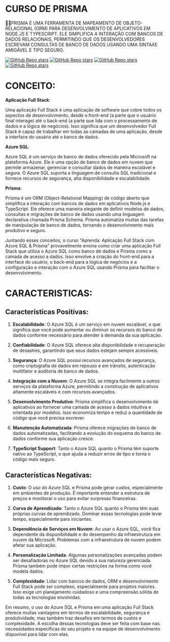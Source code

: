 # CURSO DE PRISMA
👨‍⚖️PRISMA É UMA FERRAMENTA DE MAPEAMENTO DE OBJETO-RELACIONAL (ORM) PARA DESENVOLVIMENTO DE APLICATIVOS EM NODE.JS E TYPESCRIPT. ELE SIMPLIFICA A INTERAÇÃO COM BANCOS DE DADOS RELACIONAIS, PERMITINDO QUE OS DESENVOLVEDORES ESCREVAM CONSULTAS DE BANCO DE DADOS USANDO UMA SINTAXE AMIGÁVEL E TIPO SEGURO.

[![GitHub Repo stars](https://img.shields.io/badge/VILHALVA-GITHUB-03A9F4?logo=github)](https://github.com/VILHALVA) 
[![GitHub Repo stars](https://img.shields.io/badge/VEJA-DOCUMENTAÇÃO-03A9F4?logo=google)](https://www.prisma.io/docs) 
[![GitHub Repo stars](https://img.shields.io/badge/LINGUAGEM%20DE-PROGRAMAÇÃO-03A9F4?logo=github)](https://github.com/VILHALVA/CURSO-DE-TYPESCRIPT) 
[![GitHub Repo stars](https://img.shields.io/badge/-PLAYLIST%20DO%20YOUTUBE-blueviolet)](https://youtube.com/playlist?list=PLb2HQ45KP0WuiiSRWrN44YNkmwiUbla8T&si=1JMDcBVoFkg07OBg)

# CONCEITO:
**Aplicação Full Stack**:

Uma aplicação Full Stack é uma aplicação de software que cobre todos os aspectos de desenvolvimento, desde o front-end (a parte que o usuário final interage) até o back-end (a parte que lida com o processamento de dados e a lógica de negócios). Isso significa que um desenvolvedor Full Stack é capaz de trabalhar em todas as camadas de uma aplicação, desde a interface do usuário até o banco de dados.

**Azure SQL**:

Azure SQL é um serviço de banco de dados oferecido pela Microsoft na plataforma Azure. Ele é uma opção de banco de dados em nuvem que permite armazenar, gerenciar e consultar dados de maneira escalável e segura. O Azure SQL suporta a linguagem de consulta SQL tradicional e fornece recursos de segurança, alta disponibilidade e escalabilidade.

**Prisma**:

Prisma é um ORM (Object-Relational Mapping) de código aberto que simplifica a interação com bancos de dados em aplicativos Node.js e TypeScript. Ele oferece uma maneira elegante de definir modelos de dados, consultas e migrações de banco de dados usando uma linguagem declarativa chamada Prisma Schema. Prisma automatiza muitas das tarefas de manipulação de banco de dados, tornando o desenvolvimento mais produtivo e seguro.

Juntando esses conceitos, o curso "Aprenda: Aplicação Full Stack com Azure SQL & Prisma" provavelmente ensina como criar uma aplicação Full Stack que utiliza o Azure SQL como banco de dados e Prisma como a camada de acesso a dados. Isso envolve a criação do front-end para a interface do usuário, o back-end para a lógica de negócios e a configuração e interação com o Azure SQL usando Prisma para facilitar o desenvolvimento.

# CARACTERISTICAS:
## Características Positivas:
1. **Escalabilidade**: O Azure SQL é um serviço em nuvem escalável, o que significa que você pode aumentar ou diminuir os recursos do banco de dados conforme necessário para atender à demanda da sua aplicação.

2. **Confiabilidade**: O Azure SQL oferece alta disponibilidade e recuperação de desastres, garantindo que seus dados estejam sempre acessíveis.

3. **Segurança**: O Azure SQL possui recursos avançados de segurança, como criptografia de dados em repouso e em trânsito, autenticação multifator e auditoria de banco de dados.

4. **Integração com a Nuvem**: O Azure SQL se integra facilmente a outros serviços da plataforma Azure, permitindo a construção de aplicativos altamente escaláveis e com recursos avançados.

5. **Desenvolvimento Produtivo**: Prisma simplifica o desenvolvimento de aplicativos ao fornecer uma camada de acesso a dados intuitiva e orientada por modelos. Isso economiza tempo e reduz a quantidade de código que você precisa escrever.

6. **Manutenção Automatizada**: Prisma oferece migrações de banco de dados automatizadas, facilitando a evolução do esquema do banco de dados conforme sua aplicação cresce.

7. **TypeScript Support**: Tanto o Azure SQL quanto o Prisma têm suporte nativo ao TypeScript, o que ajuda a reduzir erros de tipo e torna o código mais seguro.

## Características Negativas:
1. **Custo**: O uso do Azure SQL e Prisma pode gerar custos, especialmente em ambientes de produção. É importante entender a estrutura de preços e monitorar o uso para evitar surpresas financeiras.

2. **Curva de Aprendizado**: Tanto o Azure SQL quanto o Prisma têm suas próprias curvas de aprendizado. Dominar essas tecnologias pode levar tempo, especialmente para iniciantes.

3. **Dependência de Serviços em Nuvem**: Ao usar o Azure SQL, você fica dependente da disponibilidade e do desempenho da infraestrutura em nuvem da Microsoft. Problemas com a infraestrutura de nuvem podem afetar sua aplicação.

4. **Personalização Limitada**: Algumas personalizações avançadas podem ser desafiadoras no Azure SQL devido a sua natureza gerenciada. Prisma também pode impor certas restrições na forma como você modela dados.

5. **Complexidade**: Lidar com bancos de dados, ORM e desenvolvimento Full Stack pode ser complexo, especialmente para projetos maiores. Isso exige um planejamento cuidadoso e uma compreensão sólida de todas as tecnologias envolvidas.

Em resumo, o uso do Azure SQL e Prisma em uma aplicação Full Stack oferece muitas vantagens em termos de escalabilidade, segurança e produtividade, mas também traz desafios em termos de custos e complexidade. A escolha dessas tecnologias deve ser feita com base nas necessidades específicas do seu projeto e na equipe de desenvolvimento disponível para lidar com elas.
